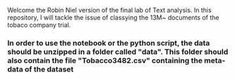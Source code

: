 Welcome the Robin Niel version of the final lab of Text analysis. 
In this repository, I will tackle the issue of classying the 13M~ documents of the tobaco company trial. 
### In order to use the notebook or the python script, the data should be unzipped in a folder called "data". This folder should also contain the file "Tobacco3482.csv" containing the meta-data of the dataset
